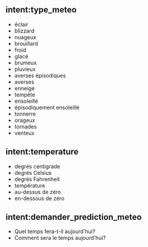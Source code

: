 ## intent:type_meteo

- éclair
- blizzard
- nuageux
- brouillard
- froid
- glacé
- brumeux
- pluvieux
- averses épisodiques
- averses
- enneigé
- tempête
- ensoleillé
- épisodiquement ensoleillé
- tonnerre
- orageux
- tornades
- venteux

## intent:temperature

- degrés centigrade
- degrés Celsius
- degrés Fahrenheit
- température
- au-dessus de zéro
- en-dessous de zéro

## intent:demander_prediction_meteo

- Quel temps fera-t-il aujourd'hui?
- Comment sera le temps aujourd'hui?
